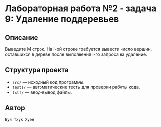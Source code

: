 # Лабораторная работа №2 - задача 9: Удаление поддеревьев

## Описание
Выведите M строк. На i-ой строке требуется вывести число вершин, оставшихся в дереве после выполнения i-го запроса на удаление.

## Структура проекта
- `src/` — исходный код программы.
- `tests/` — автоматические тесты для проверки работы кода.
- `txtf/` — ввод-вывод файлы.

## Автор
    Буй Тхук Хуен